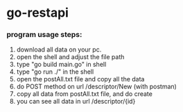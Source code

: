 # go-restapi

### program usage steps:
1. download all data on your pc.
2. open the shell and adjust the file path
3. type "go build main.go" in shell
4. type "go run ./" in the shell
5. open the postAll.txt file and copy all the data
6. do POST method on url /descriptor/New (with postman)
7. copy all data from postAll.txt file, and do create
8. you can see all data in url /descriptor/{id}
